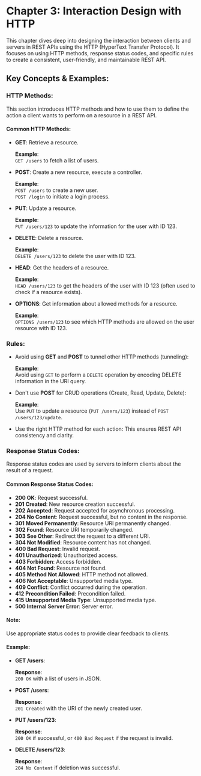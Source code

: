 # Chapter 3: Interaction Design with HTTP

This chapter dives deep into designing the interaction between clients and servers in REST APIs using the HTTP (HyperText Transfer Protocol). It focuses on using HTTP methods, response status codes, and specific rules to create a consistent, user-friendly, and maintainable REST API.

## Key Concepts & Examples:

### HTTP Methods:

This section introduces HTTP methods and how to use them to define the action a client wants to perform on a resource in a REST API.

#### Common HTTP Methods:

- **GET**: Retrieve a resource.

  **Example**:  
  `GET /users` to fetch a list of users.

- **POST**: Create a new resource, execute a controller.

  **Example**:  
  `POST /users` to create a new user.  
  `POST /login` to initiate a login process.

- **PUT**: Update a resource.

  **Example**:  
  `PUT /users/123` to update the information for the user with ID 123.

- **DELETE**: Delete a resource.

  **Example**:  
  `DELETE /users/123` to delete the user with ID 123.

- **HEAD**: Get the headers of a resource.

  **Example**:  
  `HEAD /users/123` to get the headers of the user with ID 123 (often used to check if a resource exists).

- **OPTIONS**: Get information about allowed methods for a resource.

  **Example**:  
  `OPTIONS /users/123` to see which HTTP methods are allowed on the user resource with ID 123.

### Rules:

- Avoid using **GET** and **POST** to tunnel other HTTP methods (tunneling):

  **Example**:  
  Avoid using `GET` to perform a `DELETE` operation by encoding DELETE information in the URI query.

- Don't use **POST** for CRUD operations (Create, Read, Update, Delete):

  **Example**:  
  Use `PUT` to update a resource (`PUT /users/123`) instead of `POST /users/123/update`.

- Use the right HTTP method for each action: This ensures REST API consistency and clarity.

### Response Status Codes:

Response status codes are used by servers to inform clients about the result of a request.

#### Common Response Status Codes:

- **200 OK**: Request successful.
- **201 Created**: New resource creation successful.
- **202 Accepted**: Request accepted for asynchronous processing.
- **204 No Content**: Request successful, but no content in the response.
- **301 Moved Permanently**: Resource URI permanently changed.
- **302 Found**: Resource URI temporarily changed.
- **303 See Other**: Redirect the request to a different URI.
- **304 Not Modified**: Resource content has not changed.
- **400 Bad Request**: Invalid request.
- **401 Unauthorized**: Unauthorized access.
- **403 Forbidden**: Access forbidden.
- **404 Not Found**: Resource not found.
- **405 Method Not Allowed**: HTTP method not allowed.
- **406 Not Acceptable**: Unsupported media type.
- **409 Conflict**: Conflict occurred during the operation.
- **412 Precondition Failed**: Precondition failed.
- **415 Unsupported Media Type**: Unsupported media type.
- **500 Internal Server Error**: Server error.

#### Note:

Use appropriate status codes to provide clear feedback to clients.

#### Example:

- **GET /users**:

  **Response**:  
  `200 OK` with a list of users in JSON.

- **POST /users**:

  **Response**:  
  `201 Created` with the URI of the newly created user.

- **PUT /users/123**:

  **Response**:  
  `200 OK` if successful, or `400 Bad Request` if the request is invalid.

- **DELETE /users/123**:

  **Response**:  
  `204 No Content` if deletion was successful.
